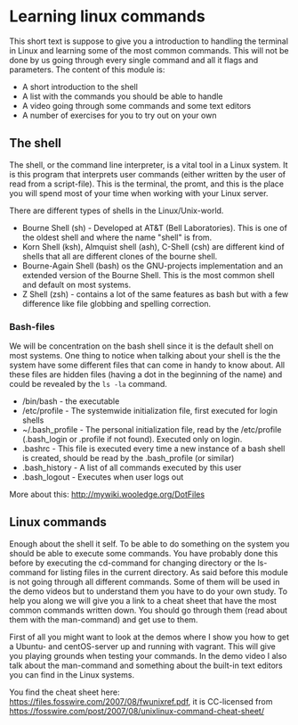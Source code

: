# Learning linux commands
This short text is suppose to give you a introduction to handling the terminal in Linux and learning some of the most common commands. This will not be done by us going through every single command and all it flags and parameters. The content of this module is:

- A short introduction to the shell
- A list with the commands you should be able to handle
- A video going through some commands and some text editors
- A number of exercises for you to try out on your own


## The shell
The shell, or the command line interpreter, is a vital tool in a Linux system. It is this program that interprets user commands (either written by the user of read from a script-file). This is the terminal, the promt, and this is the place you will spend most of your time when working with your Linux server.

There are different types of shells in the Linux/Unix-world.

- Bourne Shell (sh) - Developed at AT&T (Bell Laboratories). This is one of the oldest shell and where the name "shell" is from.
- Korn Shell (ksh), Almquist shell (ash), C-Shell (csh) are different kind of shells that all are different clones of the bourne shell.
- Bourne-Again Shell (bash) os the GNU-projects implementation and an extended version of the Bourne Shell. This is the most common shell and default on most systems.
- Z Shell (zsh) - contains a lot of the same features as bash but with a few difference like file globbing and spelling correction.

### Bash-files
We will be concentration on the bash shell since it is the default shell on most systems. One thing to notice when talking about your shell is the the system have some different files that can come in handy to know about. All these files are hidden files (having a dot in the beginning of the name) and could be revealed by the `ls -la` command.

- /bin/bash - the executable
- /etc/profile - The systemwide initialization file, first executed for login shells
- ~/.bash_profile - The personal initialization file, read by the /etc/profile (.bash_login or .profile if not found). Executed only on login.
- .bashrc - This file is executed every time a new instance of a bash shell is created, should be read by the .bash_profile (or similar)
- .bash_history - A list of all commands executed by this user
- .bash_logout - Executes when user logs out

More about this: http://mywiki.wooledge.org/DotFiles

## Linux commands
Enough about the shell it self. To be able to do something on the system you should be able to execute some commands. You have probably done this before by executing the cd-command for changing directory or the ls-command for listing files in the current directory. As said before this module is not going through all different commands. Some of them will be used in the demo videos but to understand them you have to do your own study. To help you along we will give you a link to a cheat sheet that have the most common commands written down. You should go through them (read about them with the man-command) and get use to them.

First of all you might want to look at the demos where I show you how to get a Ubuntu- and centOS-server up and running with vagrant. This will give you playing grounds when testing your commands. In the demo video I also talk about the man-command and something about the built-in text editors you can find in the Linux systems.

You find the cheat sheet here: https://files.fosswire.com/2007/08/fwunixref.pdf, it is CC-licensed from https://fosswire.com/post/2007/08/unixlinux-command-cheat-sheet/
